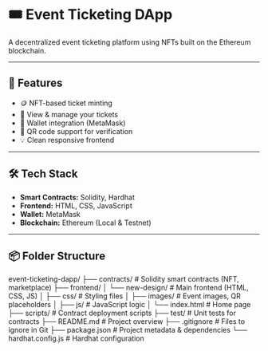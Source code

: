 # 🎟️ Event Ticketing DApp

A decentralized event ticketing platform using NFTs built on the Ethereum blockchain.

---

## 🚀 Features

- 🪙 NFT-based ticket minting
- 🎫 View & manage your tickets
- 🔐 Wallet integration (MetaMask)
- 📱 QR code support for verification
- 💡 Clean responsive frontend

---

## 🛠️ Tech Stack

- **Smart Contracts:** Solidity, Hardhat
- **Frontend:** HTML, CSS, JavaScript
- **Wallet:** MetaMask
- **Blockchain:** Ethereum (Local & Testnet)

---

## 📦 Folder Structure
event-ticketing-dapp/
├── contracts/ # Solidity smart contracts (NFT, marketplace)
├── frontend/
│ └── new-design/ # Main frontend (HTML, CSS, JS)
│ ├── css/ # Styling files
│ ├── images/ # Event images, QR placeholders
│ ├── js/ # JavaScript logic
│ └── index.html # Home page
├── scripts/ # Contract deployment scripts
├── test/ # Unit tests for contracts
├── README.md # Project overview
├── .gitignore # Files to ignore in Git
├── package.json # Project metadata & dependencies
└── hardhat.config.js # Hardhat configuration


